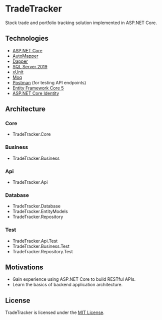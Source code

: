 # TradeTracker
Stock trade and portfolio tracking solution implemented in ASP.NET Core.

## Technologies
* [ASP.NET Core](https://dotnet.microsoft.com/apps/aspnet)
* [AutoMapper](https://automapper.org/)
* [Dapper](https://github.com/DapperLib/Dapper)
* [SQL Server 2019](https://www.microsoft.com/en-us/sql-server/sql-server-2019)
* [xUnit](https://xunit.net/)
* [Moq](https://github.com/moq/moq)
* [Postman](https://www.postman.com/) (for testing API endpoints)
* [Entity Framework Core 5](https://docs.microsoft.com/en-us/ef/core/)
* [ASP.NET Core Identity](https://docs.microsoft.com/en-us/aspnet/core/security/authentication/identity?view=aspnetcore-5.0&tabs=visual-studio)

## Architecture

### Core
* TradeTracker.Core
### Business
* TradeTracker.Business
### Api
* TradeTracker.Api
### Database
* TradeTracker.Database
* TradeTracker.EntityModels
* TradeTracker.Repository
### Test
* TradeTracker.Api.Test
* TradeTracker.Business.Test
* TradeTracker.Repository.Test

## Motivations
* Gain experience using ASP.NET Core to build RESTful APIs.
* Learn the basics of backend application architecture.

## License
TradeTracker is licensed under the [MIT License](LICENSE).
